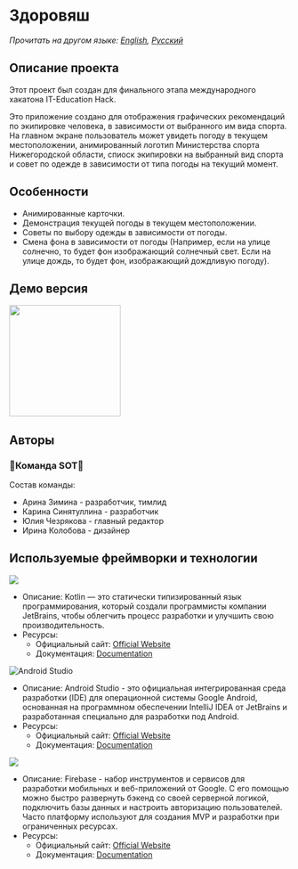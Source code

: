 # Здоровяш

_Прочитать на другом языке: [English](README.md), [Русский](README.ru.md)_

## Описание проекта

Этот проект был создан для финального этапа международного хакатона IT-Education Hack.

Это приложение создано для отображения графических рекомендаций по экипировке человека, в зависимости от выбранного им вида спорта. На главном экране пользователь может увидеть погоду в текущем местоположении, анимированный логотип Министерства спорта Нижегородской области, спиоск экипировки на выбранный вид спорта и совет по одежде в зависимости от типа погоды на текущий момент.

## Особенности

- Анимированные карточки.
- Демонстрация текущей погоды в текущем местоположении.
- Советы по выбору одежды в зависимости от погоды.
- Смена фона в зависимости от погоды (Например, если на улице солнечно, то будет фон изображающий солнечный свет. Если на улице дождь, то будет фон, изображающий дождливую погоду).

## Демо версия

<img src="app/src/main/res/drawable/demo/zdoroviash.gif" width="200" />

## Авторы

### **🍓Команда SOT🍓**

Состав команды:
* Арина Зимина - разработчик, тимлид
* Карина Синятуллина - разработчик
* Юлия Чезрякова - главный редактор
* Ирина Колобова - дизайнер

## Используемые фреймворки и технологии

<img src="https://img.shields.io/badge/kotlin-%230095D5.svg?&style=for-the-badge&logo=kotlin&logoColor=white"/>

* Описание: Kotlin — это статически типизированный язык программирования, который создали программисты компании JetBrains, чтобы облегчить процесс разработки и улучшить свою производительность.
* Ресурсы:
  * Официальный сайт: [Official Website](https://kotlinlang.org/)
  * Документация: [Documentation](https://kotlinlang.org/docs/home.html)

![Android Studio](https://img.shields.io/badge/android%20studio-346ac1?style=for-the-badge&logo=android%20studio&logoColor=white)

* Описание: Android Studio - это официальная интегрированная среда разработки (IDE) для операционной системы Google Android, основанная на программном обеспечении IntelliJ IDEA от JetBrains и разработанная специально для разработки под Android.
* Ресурсы:
  * Официальный сайт: [Official Website](https://developer.android.com/studio?hl=ru)
  * Документация: [Documentation](https://developer.android.com/develop?skip_cache=true%22%22)

<img src="https://img.shields.io/badge/firebase%20-%23039BE5.svg?&style=for-the-badge&logo=firebase"/>

* Описание: Firebase - набор инструментов и сервисов для разработки мобильных и веб-приложений от Google. С его помощью можно быстро развернуть бэкенд со своей серверной логикой, подключить базы данных и настроить авторизацию пользователей. Часто платформу используют для создания MVP и разработки при ограниченных ресурсах.
* Ресурсы:
  * Официальный сайт: [Official Website](https://firebase.google.com/)
  * Документация: [Documentation](https://firebase.google.com/docs?hl=ru)
